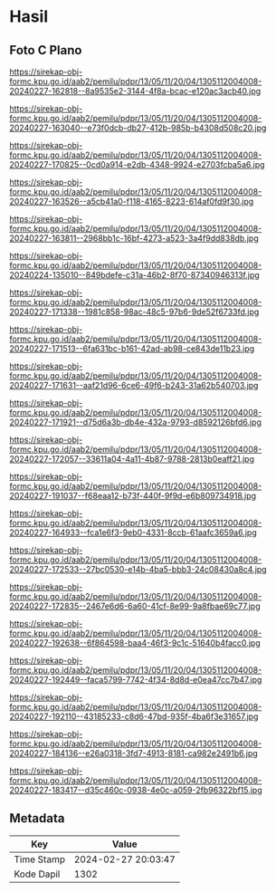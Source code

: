 # Hasil

## Foto C Plano

https://sirekap-obj-formc.kpu.go.id/aab2/pemilu/pdpr/13/05/11/20/04/1305112004008-20240227-162818--8a9535e2-3144-4f8a-bcac-e120ac3acb40.jpg

https://sirekap-obj-formc.kpu.go.id/aab2/pemilu/pdpr/13/05/11/20/04/1305112004008-20240227-163040--e73f0dcb-db27-412b-985b-b4308d508c20.jpg

https://sirekap-obj-formc.kpu.go.id/aab2/pemilu/pdpr/13/05/11/20/04/1305112004008-20240227-170825--0cd0a914-e2db-4348-9924-e2703fcba5a6.jpg

https://sirekap-obj-formc.kpu.go.id/aab2/pemilu/pdpr/13/05/11/20/04/1305112004008-20240227-163526--a5cb41a0-f118-4165-8223-614af0fd9f30.jpg

https://sirekap-obj-formc.kpu.go.id/aab2/pemilu/pdpr/13/05/11/20/04/1305112004008-20240227-163811--2968bb1c-16bf-4273-a523-3a4f9dd838db.jpg

https://sirekap-obj-formc.kpu.go.id/aab2/pemilu/pdpr/13/05/11/20/04/1305112004008-20240224-135010--849bdefe-c31a-46b2-8f70-87340946313f.jpg

https://sirekap-obj-formc.kpu.go.id/aab2/pemilu/pdpr/13/05/11/20/04/1305112004008-20240227-171338--1981c858-98ac-48c5-97b6-9de52f6733fd.jpg

https://sirekap-obj-formc.kpu.go.id/aab2/pemilu/pdpr/13/05/11/20/04/1305112004008-20240227-171513--6fa631bc-b161-42ad-ab98-ce843de11b23.jpg

https://sirekap-obj-formc.kpu.go.id/aab2/pemilu/pdpr/13/05/11/20/04/1305112004008-20240227-171631--aaf21d96-6ce6-49f6-b243-31a62b540703.jpg

https://sirekap-obj-formc.kpu.go.id/aab2/pemilu/pdpr/13/05/11/20/04/1305112004008-20240227-171921--d75d6a3b-db4e-432a-9793-d8592126bfd6.jpg

https://sirekap-obj-formc.kpu.go.id/aab2/pemilu/pdpr/13/05/11/20/04/1305112004008-20240227-172057--33611a04-4a11-4b87-9788-2813b0eaff21.jpg

https://sirekap-obj-formc.kpu.go.id/aab2/pemilu/pdpr/13/05/11/20/04/1305112004008-20240227-191037--f68eaa12-b73f-440f-9f9d-e6b809734918.jpg

https://sirekap-obj-formc.kpu.go.id/aab2/pemilu/pdpr/13/05/11/20/04/1305112004008-20240227-164933--fca1e6f3-9eb0-4331-8ccb-61aafc3659a6.jpg

https://sirekap-obj-formc.kpu.go.id/aab2/pemilu/pdpr/13/05/11/20/04/1305112004008-20240227-172533--27bc0530-e14b-4ba5-bbb3-24c08430a8c4.jpg

https://sirekap-obj-formc.kpu.go.id/aab2/pemilu/pdpr/13/05/11/20/04/1305112004008-20240227-172835--2467e6d6-6a60-41cf-8e99-9a8fbae69c77.jpg

https://sirekap-obj-formc.kpu.go.id/aab2/pemilu/pdpr/13/05/11/20/04/1305112004008-20240227-192638--6f864598-baa4-46f3-9c1c-51640b4facc0.jpg

https://sirekap-obj-formc.kpu.go.id/aab2/pemilu/pdpr/13/05/11/20/04/1305112004008-20240227-192449--faca5799-7742-4f34-8d8d-e0ea47cc7b47.jpg

https://sirekap-obj-formc.kpu.go.id/aab2/pemilu/pdpr/13/05/11/20/04/1305112004008-20240227-192110--43185233-c8d6-47bd-935f-4ba6f3e31657.jpg

https://sirekap-obj-formc.kpu.go.id/aab2/pemilu/pdpr/13/05/11/20/04/1305112004008-20240227-184136--e26a0318-3fd7-4913-8181-ca982e2491b6.jpg

https://sirekap-obj-formc.kpu.go.id/aab2/pemilu/pdpr/13/05/11/20/04/1305112004008-20240227-183417--d35c460c-0938-4e0c-a059-2fb96322bf15.jpg


## Metadata

| Key        | Value               |
| ---------- | ------------------- |
| Time Stamp | 2024-02-27 20:03:47 |
| Kode Dapil | 1302                |



